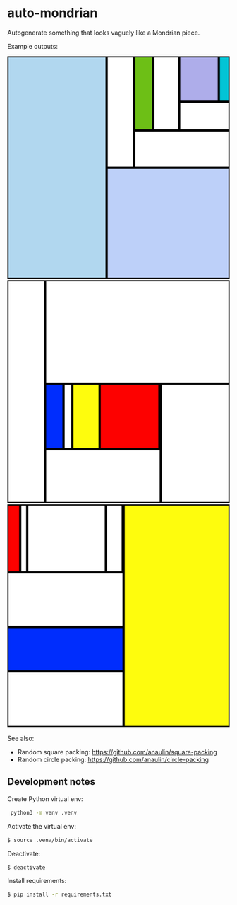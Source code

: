 # auto-mondrian

Autogenerate something that looks vaguely like a Mondrian piece.

Example outputs:

![](output-1.png)
![](output-2.png)
![](output-3.png)

See also:
* Random square packing: https://github.com/anaulin/square-packing
* Random circle packing: https://github.com/anaulin/circle-packing

## Development notes

Create Python virtual env:

```bash
 python3 -m venv .venv
```

Activate the virtual env:

```bash
$ source .venv/bin/activate
```

Deactivate:

```bash
$ deactivate
```

Install requirements:

```bash
$ pip install -r requirements.txt
```
